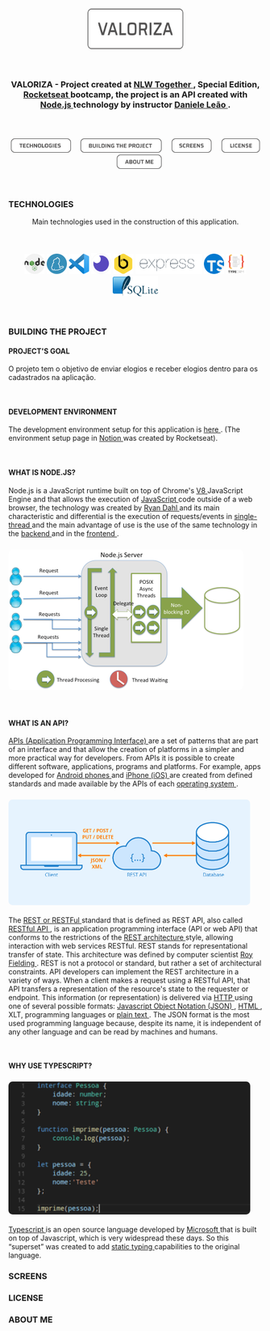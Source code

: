 <h3
  align="center"
>
  <img
    alt="Valoriza"
    height="80em"
    width="190em"
    src="./screensReadme/logo_valoriza.svg"
  >
</h3>

<br
/>

<h3
  align="center"
>
  VALORIZA - Project created at
  <a
    href="https://nextlevelweek.com/pre-nlw"
  >
    NLW Together
  </a>
  , Special Edition,
  <a
    href="https://rocketseat.com.br"
  >
    Rocketseat
  </a>
  bootcamp, the project is an API created with
  <a
    href="https://nodejs.org/en/"
  >
    Node.js
  </a>
  technology by instructor
  <a
    href="https://github.com/danileao"
  >
    Daniele Leão
  </a>
  .
</h3>

<br
/>

<h3
  align="center"
>
  <a
    href="#TECHNOLOGIES"
    style="text-decoration: none"
  >
    <img
      height="28em"
      alt="Technologies"
      src="./screensReadme/technologies.svg"
    />
  </a>&nbsp;&nbsp;&nbsp;
  <a
    href="#BUILDING THE PROJECT"
    style="text-decoration: none"
  >
    <img
      height="28em"
      alt="Building the project"
      src="./screensReadme/building_the_project.svg"
    />
  </a>&nbsp;&nbsp;&nbsp;
  <a
    href="#SCREENS"
    style="text-decoration: none"
  >
    <img
      height="28em"
      alt="Screens"
      src="./screensReadme/screens.svg"
    />
  </a>&nbsp;&nbsp;&nbsp;
  <a
    href="#LICENSE"
    style="text-decoration: none"
  >
    <img
      height="28em"
      alt="LICENSE"
      src="./screensReadme/license.svg"
    />
  </a>&nbsp;&nbsp;&nbsp;
  <a
    href="#ABOUT ME"
    style="text-decoration: none"
  >
    <img
      height="28em"
      alt="ABOUT ME"
      src="./screensReadme/about_me.svg"
    />
  </a>
</h3>

<br
/>

### TECHNOLOGIES

<p
  align="center"
>
  Main technologies used in the construction of this application.
</p>

<br
/>
<h3
  align="center"
>
  <a
    href="https://nodejs.org/en/"
    style="text-decoration: none"
  >
    <img
      width="40em"
      src="./screensReadme/nodejs.png"
    >
  </a>
  <a
    href="https://yarnpkg.com"
    style="text-decoration: none"
  >
    <img
      width="40em"
      src="./screensReadme/yarn.png"
    >
  </a>
  <a
    href="https://code.visualstudio.com"
    style="text-decoration: none"
  >
    <img
      width="40em"
      src="./screensReadme/visual-studio-code.svg"
    >
  </a>
  <a
    href="https://insomnia.rest"
    style="text-decoration: none"
  >
    <img
      width="40em"
      src="./screensReadme/insomnia.png"
    >
  </a>
  <a
    href="https://www.beekeeperstudio.io"
    style="text-decoration: none"
  >
    <img
      width="40em"
      src="./screensReadme/beekeeper.png"
    >
  </a>
  <a
    href="https://expressjs.com/pt-br/"
    style="text-decoration: none"
  >
    <img
      height="40em"
      src="./screensReadme/express.png"
    >
  </a>
  <a
    href="https://www.typescriptlang.org"
    style="text-decoration: none"
  >
    <img
      width="40em"
      src="./screensReadme/typescript.png"
    >
  </a>
  <a
    href="https://typeorm.io/#/"
    style="text-decoration: none"
  >
    <img
      width="40em"
      src="./screensReadme/typeorm.png"
    >
  </a>
  <a
    href="https://www.sqlite.org/index.html"
    style="text-decoration: none"
  >
    <img
      height="40em"
      src="./screensReadme/sqlite.png"
    >
  </a>
</h3>

<br
/>

### BUILDING THE PROJECT

#### PROJECT'S GOAL

<p
>
 O projeto tem o objetivo de enviar elogios e receber elogios dentro para os cadastrados na aplicação.
</p>

<br
/>

#### DEVELOPMENT ENVIRONMENT

<p
>
  The development environment setup for this application is
  <a
    href="https://www.notion.so/Configura-es-do-ambiente-45e12d2ced17465cabbd81dcbd53576d"
  >
    here
  </a>. (The environment setup page in
  <a
    href="https://www.notion.so/pt-br"
  >
    Notion
  </a> was created by Rocketseat).
</p>

<br
/>

#### WHAT IS NODE.JS?

<p
>
  Node.js is a JavaScript runtime built on top of Chrome's
  <a
    href="https://v8.dev"
  >
    V8
  </a>
  JavaScript Engine and that allows the execution of
  <a
    href="https://developer.mozilla.org/pt-BR/docs/Web/JavaScript/Guide"
  >
    JavaScript
  </a>
  code outside of a web browser, the technology was created by
  <a
    href="https://github.com/ry"
  >
    Ryan Dahl
  </a>
  and its main characteristic and differential is the execution of requests/events in
  <a
    href="https://www.geeksforgeeks.org/why-node-js-is-a-single-threaded-language/"
  >
    single-thread
  </a>
  and the main advantage of use is the use of the same technology in the
  <a
    href="https://blog.rocketseat.com.br/tag/backend/"
  >
    backend
  </a>
  and in the
  <a
    href="https://blog.rocketseat.com.br/tag/reactjs/"
  >
    frontend
  </a>.
</p>
<h3
>
  <img
    style="border-radius: 0.5em"
    src="./screensReadme/threading_node.png"
  >
</h3>

<br
/>

#### WHAT IS AN API?

<p
>
  <a
    href="https://www.youtube.com/watch?v=ghTrp1x_1As"
  >
    APIs (Application Programming Interface)
  </a>
  are a set of patterns that are part of an interface and that allow the creation of platforms in a simpler and more practical way for developers. From APIs it is possible to create different software, applications, programs and platforms. For example, apps developed for
  <a
    href="https://www.android.com/intl/pt-BR_br/what-is-android/"
  >
    Android phones
  </a>
  and
  <a
    href="https://pt.wikipedia.org/wiki/IOS"
  >
    iPhone (iOS)
  </a>
  are created from defined standards and made available by the APIs of each
  <a
    href="https://en.wikipedia.org/wiki/Operating_system"
  >
    operating system
  </a>.
</p>

<h3
>
  <img
    width="480em"
    style="border-radius: 0.5em"
    src="./screensReadme/rest_api.png">
</h3>

<p
>
  The
  <a
    href="https://www.redhat.com/pt-br/topics/api/what-is-a-rest-api"
  >
    REST or RESTFul
  </a>
  standard that is defined as REST API, also called
  <a
    href="https://restfulapi.net"
  >
    RESTful API
  </a>
  , is an application programming interface (API or web API) that conforms to the restrictions of the
  <a
    href="https://en.wikipedia.org/wiki/Representational_state_transfer"
  >
    REST architecture
  </a>
  style, allowing interaction with web services RESTful. REST stands for representational transfer of state. This architecture was defined by computer scientist
  <a
    href="https://en.wikipedia.org/wiki/Roy_Fielding"
  >
    Roy Fielding
  </a>
  . REST is not a protocol or standard, but rather a set of architectural constraints. API developers can implement the REST architecture in a variety of ways. When a client makes a request using a RESTful API, that API transfers a representation of the resource's state to the requester or endpoint. This information (or representation) is delivered via <a
    href=""
  >
    HTTP
  </a>
  using one of several possible formats:
  <a
    href="https://developer.mozilla.org/pt-BR/docs/Learn/JavaScript/Objects/JSON"
  >
    Javascript Object Notation (JSON)
  </a>
  ,
  <a
    href="https://developer.mozilla.org/pt-BR/docs/Web/HTML"
  >
    HTML
  </a>
  , XLT, programming languages ​​or
  <a
    href="https://en.wikipedia.org/wiki/Plain_text"
  >
    plain text
  </a>
  . The JSON format is the most used programming language because, despite its name, it is independent of any other language and can be read by machines and humans.
</p>

<br
/>

#### WHY USE TYPESCRIPT?

<h3
>
  <img
    width="480em"
    style="border-radius: 0.5em"
    alt="TypeScript VS JavaScript"
    src="./screensReadme/typescript_vs_javascript.png"
  >
</h3>
<p
>
  <a
    href="https://blog.geekhunter.com.br/introducao-a-typescript/"
  >
    Typescript
  </a>
    is an open source language developed by
  <a
    href="https://visualstudio.microsoft.com/pt-br/"
  >
    Microsoft
  </a>
  that is built on top of Javascript, which is very widespread these days. So this “superset” was created to add
  <a
    href="https://digitalinnovation.one/artigos/o-que-sao-tipagem-dinamica-estatica-fraca-e-forte"
  >
    static typing
  </a>
  capabilities to the original language.
</p>

<!-- #### CREATED THE FIRST ROUTE -->

### SCREENS

### LICENSE

### ABOUT ME
